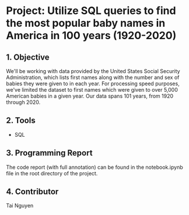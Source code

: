 # Project:  Utilize SQL queries to find the most popular baby names in America in 100 years (1920-2020)


## 1. Objective

We'll be working with data provided by the United States Social Security Administration, which lists first names along with the number and sex of babies they were given to in each year. For processing speed purposes, we've limited the dataset to first names which were given to over 5,000 American babies in a given year. Our data spans 101 years, from 1920 through 2020.


## 2. Tools 

- SQL

## 3. Programming Report 
The code report (with full annotation) can be found in the notebook.ipynb file in the root directory of the project.


## 4. Contributor
Tai Nguyen
